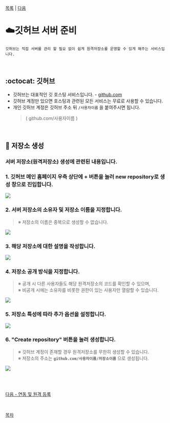 [목록][목록] | [다음][다음]

[목록]: ../README.md "목록"
[다음]: 03_link-remote.md "다음"

# **:cloud:깃허브 서버 준비**
    깃허브는 직접 서버를 관리 할 필요 없이 쉽게 원격저장소를 운영할 수 있게 해주는 서비스입니다.

<br>

## **:octocat: 깃허브**
- 깃허브는 대표적인 깃 호스팅 서비스입니다. - [github.com](github.com)
- 깃허브 계정만 있으면 호스팅과 관련된 모든 서비스는 무료로 사용할 수 있습니다.
- 개인 깃허브 계정은 깃허브 주소 뒤 `/사용자이름` 을 붙여주시면 됩니다.<br>
    >( github.com/사용자이름 )

<br>

## **:floppy_disk: 저장소 생성**
### 서버 저장소(원격저장소) 생성에 관련된 내용입니다.

### **1. 깃허브 메인 홈페이지 우측 상단에 + 버튼을 눌러 new repository로 생성 창으로 진입합니다.**<br>
<kbd>
<img src="https://user-images.githubusercontent.com/45596014/193051781-80b82c60-1940-45fb-9419-ce0c5b57860e.jpg">
</kbd>

<br>

### **2. 서버 저장소의 소유자 및 저장소 이름을 지정합니다.**<br>
>※ 저장소의 이름은 중복으로 생성할 수 없습니다.

<kbd>
<img src="https://user-images.githubusercontent.com/45596014/193050451-d76a0abf-27f4-4bd7-b1ab-e5e214463b92.jpg">
</kbd>



<br>

### **3. 해당 저장소에 대한 설명을 작성합니다.**<br>
<kbd>
<img src="https://user-images.githubusercontent.com/45596014/193048451-9819ac81-b0a8-4d1d-b97c-84398633b4a5.jpg">
</kbd>

<br>

### **4. 저장소 공개 방식을 지정합니다.**<br>
>※ 공개 시 다른 사용자들도 해당 원격저장소의 코드를 확인할 수 있으며,<br>
>※ 비공개 시에는 소유자를 비롯한 권한이 있는 사용자만 열람할 수 있습니다.

<kbd>
<img src="https://user-images.githubusercontent.com/45596014/193050059-7bb3dadb-0550-41d6-afce-2f788c2e7111.jpg">
</kbd>

<br>

### **5. 저장소 특성에 따라 추가 옵션을 설정합니다.**<br>
<kbd>
<img src="https://user-images.githubusercontent.com/45596014/193049783-11cdf10c-5c6f-4eb1-9f07-b185ff47507d.jpg">
</kbd>

<br>

### **6. "Create repository" 버튼을 눌러 생성합니다.**<br>
>※ 깃허브 계정이 존재할 경우 원격저장소를 무한히 생성할 수 있습니다.<br>
>※ 저장소의 주소는 **`github.com/사용자이름/저장소이름`** 으로 생성됩니다.

<kbd>
<img src="https://user-images.githubusercontent.com/45596014/193056984-f8d08228-1f84-42cc-a7b4-d6e7de1e7444.jpg">
</kbd>

<br><br>

[다음 - 연동 및 원격 등록](03_link-remote.md)

<br>

[목차](../README.md)
